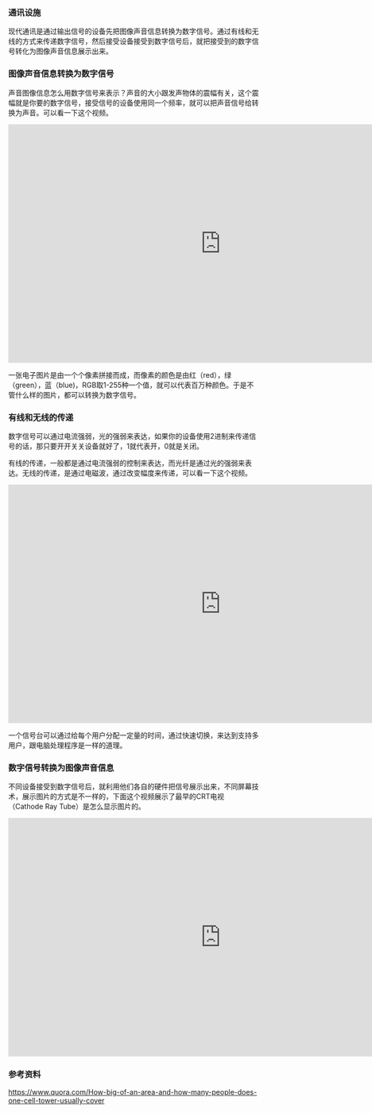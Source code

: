 ### 通讯设施

现代通讯是通过输出信号的设备先把图像声音信息转换为数字信号。通过有线和无线的方式来传递数字信号，然后接受设备接受到数字信号后，就把接受到的数字信号转化为图像声音信息展示出来。

### 图像声音信息转换为数字信号

声音图像信息怎么用数字信号来表示？声音的大小跟发声物体的震幅有关，这个震幅就是你要的数字信号，接受信号的设备使用同一个频率，就可以把声音信号给转换为声音。可以看一下这个视频。

<div class="videoWrapper">
	<iframe width="854" height="480" src="https://www.youtube.com/embed/btgAUdbj85E" frameborder="0" allowfullscreen></iframe>
</div>

一张电子图片是由一个个像素拼接而成，而像素的颜色是由红（red），绿（green），蓝（blue)，RGB取1-255种一个值，就可以代表百万种颜色。于是不管什么样的图片，都可以转换为数字信号。

### 有线和无线的传递

数字信号可以通过电流强弱，光的强弱来表达，如果你的设备使用2进制来传递信号的话，那只要开开关关设备就好了，1就代表开，0就是关闭。

有线的传递，一般都是通过电流强弱的控制来表达，而光纤是通过光的强弱来表达。无线的传递，是通过电磁波，通过改变幅度来传递，可以看一下这个视频。

<div class="videoWrapper">
	<iframe width="854" height="480" src="https://www.youtube.com/embed/FqSWpi8n1rY" frameborder="0" allowfullscreen></iframe>
</div>

一个信号台可以通过给每个用户分配一定量的时间，通过快速切换，来达到支持多用户，跟电脑处理程序是一样的道理。

### 数字信号转换为图像声音信息

不同设备接受到数字信号后，就利用他们各自的硬件把信号展示出来，不同屏幕技术，展示图片的方式是不一样的，下面这个视频展示了最早的CRT电视（Cathode Ray Tube）是怎么显示图片的。

<div class="videoWrapper">
	<iframe width="854" height="480" src="https://www.youtube.com/embed/OmV9aJCXHIg" frameborder="0" allowfullscreen></iframe>
</div>

### 参考资料

https://www.quora.com/How-big-of-an-area-and-how-many-people-does-one-cell-tower-usually-cover